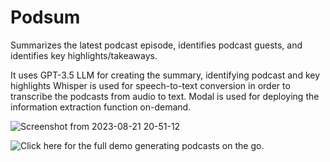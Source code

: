 # Podsum

Summarizes the latest podcast episode, identifies podcast guests, and identifies key highlights/takeaways.

It uses GPT-3.5 LLM for creating the summary, identifying podcast and key highlights
Whisper is used for speech-to-text conversion in order to transcribe the podcasts from audio to text.
Modal is used for deploying the information extraction function on-demand.

![Screenshot from 2023-08-21 20-51-12](https://github.com/afreen23/podsum/assets/25664409/b16cee8c-124a-49a1-997e-e9d5bf3a51c2)

![Click here](https://youtu.be/2GAC-pDaIm0) for the full demo generating podcasts on the go.
